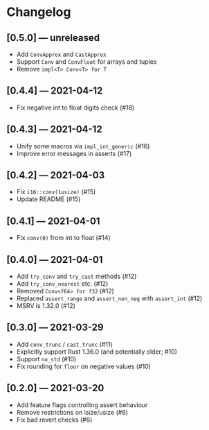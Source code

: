Changelog
=========

## [0.5.0] — unreleased

-   Add `ConvApprox` and `CastApprox`
-   Support `Conv` and `ConvFloat` for arrays and tuples
-   Remove `impl<T> Conv<T> for T`

## [0.4.4] — 2021-04-12

-   Fix negative int to float digits check (#18)

## [0.4.3] — 2021-04-12

-   Unify some macros via `impl_int_generic` (#16)
-   Improve error messages in asserts (#17)

## [0.4.2] — 2021-04-03

-   Fix `i16::conv(1usize)` (#15)
-   Update README (#15)

## [0.4.1] — 2021-04-01

-   Fix `conv(0)` from int to float (#14)

## [0.4.0] — 2021-04-01

-   Add `try_conv` and `try_cast` methods (#12)
-   Add `try_conv_nearest` etc. (#12)
-   Removed `Conv<f64> for f32` (#12)
-   Replaced `assert_range` and `assert_non_neg` with `assert_int` (#12)
-   MSRV is 1.32.0 (#12)

## [0.3.0] — 2021-03-29

-   Add `conv_trunc` / `cast_trunc` (#11)
-   Explicitly support Rust 1.36.0 (and potentially older; #10)
-   Support `no_std` (#10)
-   Fix rounding for `floor` on negative values (#10)

## [0.2.0] — 2021-03-20

-   Add feature flags controlling assert behaviour
-   Remove restrictions on isize/usize (#6)
-   Fix bad revert checks (#6)

